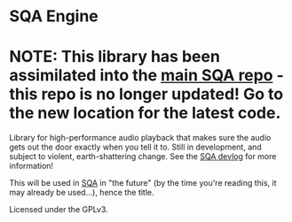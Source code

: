 SQA Engine
==========

# NOTE: This library has been assimilated into the [main SQA repo](https://github.com/eeeeeta/sqa) - this repo is **no longer updated**! Go to the new location for the latest code.

Library for high-performance audio playback that makes sure the audio gets out the door exactly when you tell it to.
Still in development, and subject to violent, earth-shattering change. See the [SQA devlog](http://pro.theta.eu.org/2017/01/02/sqa-devlog-1.html) for more information!

This will be used in [SQA](https://github.com/eeeeeta/sqa) in "the future" (by the time you're reading this, it may already
be used...), hence the title.

Licensed under the GPLv3.
